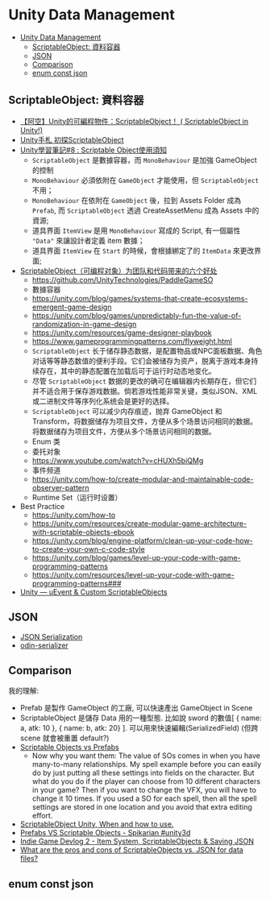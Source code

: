 # Unity Data Management

<!-- TOC -->
* [Unity Data Management](#unity-data-management)
  * [ScriptableObject: 資料容器](#scriptableobject-資料容器)
  * [JSON](#json)
  * [Comparison](#comparison)
  * [enum const json](#enum-const-json-)
<!-- TOC -->

## ScriptableObject: 資料容器

- [【阿空】Unity的可編程物件：ScriptableObject！ ( ScriptableObject in Unity!)](https://www.youtube.com/watch?v=0nW5PhQTWbQ)
- [Unity手札 初探ScriptableObject](https://chrislin1015.medium.com/unity%E6%89%8B%E6%9C%AD-%E5%88%9D%E6%8E%A2scriptableobject-3827b6f30740)
- [Unity學習筆記#8 : Scriptable Object使用須知](https://kendevlog.wordpress.com/2017/11/10/unity%E5%AD%B8%E7%BF%92%E7%AD%86%E8%A8%988-scriptable-object%E4%BD%BF%E7%94%A8%E9%A0%88%E7%9F%A5/)
  - `ScriptableObject` 是數據容器，而 `MonoBehaviour` 是加強 GameObject 的控制
  - `MonoBehaviour` 必須依附在 `GameObject` 才能使用，但 `ScriptableObject` 不用；
  - `MonoBehaviour` 在依附在 `GameObject` 後，拉到 Assets Folder 成為 `Prefab`, 而 `ScriptableObject` 透過 CreateAssetMenu 成為 Assets 中的資源;
  - 道具界面 `ItemView` 是用 `MonoBehaviour` 寫成的 Script, 有一個屬性 `"Data"` 來讓設計者定義 item 數據；
  - 道具界面 `ItemView` 在 `Start` 的時候，會根據綁定了的 `ItemData` 來更改界面;
- [ScriptableObject（可编程对象）为团队和代码带来的六个好处](https://unity.com/cn/blog/engine-platform/6-ways-scriptableobjects-can-benefit-your-team-and-your-code)
  - https://github.com/UnityTechnologies/PaddleGameSO
  - 數據容器
  - https://unity.com/blog/games/systems-that-create-ecosystems-emergent-game-design
  - https://unity.com/blog/games/unpredictably-fun-the-value-of-randomization-in-game-design
  - https://unity.com/resources/game-designer-playbook
  - https://www.gameprogrammingpatterns.com/flyweight.html
  - `ScriptableObject` 长于储存静态数据，是配置物品或NPC面板数据、角色对话等等静态数值的便利手段。它们会被储存为资产，脱离于游戏本身持续存在，其中的静态配置在加载后可于运行时动态地变化。
  - 尽管 `ScriptableObject` 数据的更改的确可在编辑器内长期存在，但它们并不适合用于保存游戏数据。倘若游戏性能非常关键，类似JSON、XML或二进制文件等序列化系统会是更好的选择。
  - `ScriptableObject` 可以减少内存痕迹，抛弃 GameObject 和 Transform，将数据储存为项目文件，方便从多个场景访问相同的数据。将数据储存为项目文件，方便从多个场景访问相同的数据。
  - Enum 类
  - 委托对象
  - https://www.youtube.com/watch?v=cHUXh5biQMg
  - 事件频道
  - https://unity.com/how-to/create-modular-and-maintainable-code-observer-pattern
  - Runtime Set（运行时设置）
- Best Practice
  - https://unity.com/how-to
  - https://unity.com/resources/create-modular-game-architecture-with-scriptable-objects-ebook
  - https://unity.com/blog/engine-platform/clean-up-your-code-how-to-create-your-own-c-code-style
  - https://unity.com/blog/games/level-up-your-code-with-game-programming-patterns
  - https://unity.com/resources/level-up-your-code-with-game-programming-patterns###
- [Unity — uEvent & Custom ScriptableObjects](https://link.medium.com/fehH2xLCe8)

## JSON

* [JSON Serialization](https://docs.unity3d.com/Manual/json-serialization.html)
* [odin-serializer](https://github.com/TeamSirenix/odin-serializer)

## Comparison

我的理解:

- Prefab 是製作 GameObject 的工廠, 可以快速產出 GameObject in Scene
- ScriptableObject 是儲存 Data 用的一種型態. 比如說 sword 的數值[ { name: a, atk: 10 }, { name: b, atk: 20} ]. 可以用來快速編輯(SerializedField) (但跨 scene 就會被重置 default?)
- [Scriptable Objects vs Prefabs](https://www.reddit.com/r/Unity3D/comments/134qpok/scriptable_objects_vs_prefabs/)
  - Now why you want them: The value of SOs comes in when you have many-to-many relationships. My spell example before you can easily do by just putting all these settings into fields on the character. But what do you do if the player can choose from 10 different characters in your game? Then if you want to change the VFX, you will have to change it 10 times. If you used a SO for each spell, then all the spell settings are stored in one location and you avoid that extra editing effort.
- [ScriptableObject Unity, When and how to use.](https://www.youtube.com/watch?v=IB14q9EQrVQ)
- [Prefabs VS Scriptable Objects - Spikarian #unity3d](https://www.youtube.com/watch?v=im2RQ9x47nE)
- [Indie Game Devlog 2 - Item System, ScriptableObjects & Saving JSON](https://www.youtube.com/watch?v=xgJ_Q0leKlE)
- [What are the pros and cons of ScriptableObjects vs. JSON for data files?](https://discussions.unity.com/t/what-are-the-pros-and-cons-of-scriptableobjects-vs-json-for-data-files/200754/2)

## enum const json 